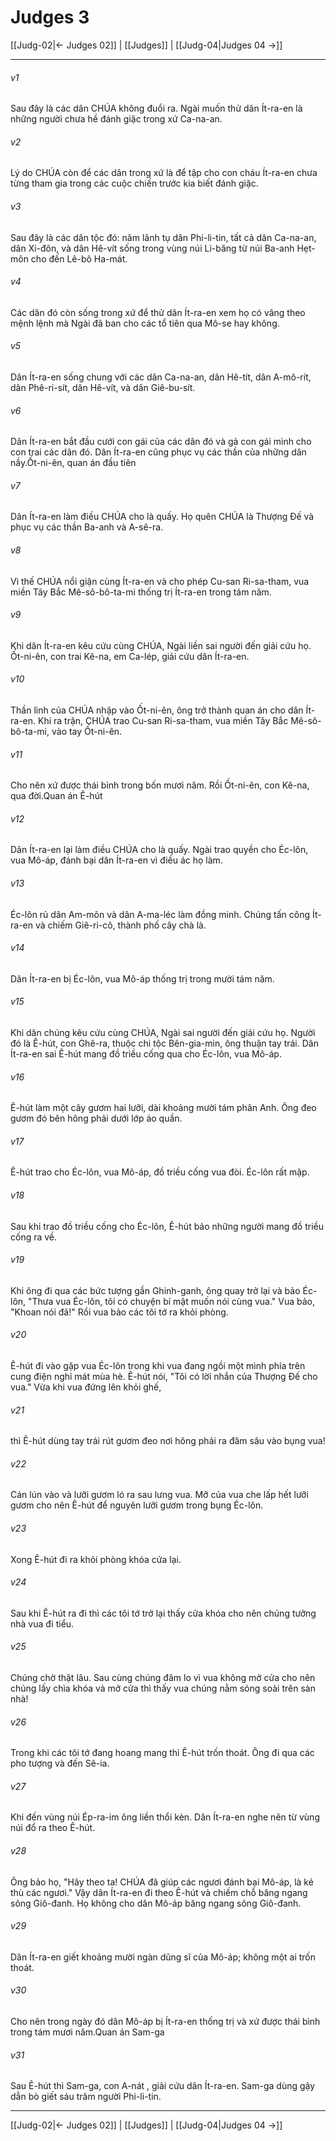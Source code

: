 # Judges 3

[[Judg-02|← Judges 02]] | [[Judges]] | [[Judg-04|Judges 04 →]]
***



###### v1 
Sau đây là các dân CHÚA không đuổi ra. Ngài muốn thử dân Ít-ra-en là những người chưa hề đánh giặc trong xứ Ca-na-an. 

###### v2 
Lý do CHÚA còn để các dân trong xứ là để tập cho con cháu Ít-ra-en chưa từng tham gia trong các cuộc chiến trước kia biết đánh giặc. 

###### v3 
Sau đây là các dân tộc đó: năm lãnh tụ dân Phi-li-tin, tất cả dân Ca-na-an, dân Xi-đôn, và dân Hê-vít sống trong vùng núi Li-băng từ núi Ba-anh Hẹt-môn cho đến Lê-bô Ha-mát. 

###### v4 
Các dân đó còn sống trong xứ để thử dân Ít-ra-en xem họ có vâng theo mệnh lệnh mà Ngài đã ban cho các tổ tiên qua Mô-se hay không. 

###### v5 
Dân Ít-ra-en sống chung với các dân Ca-na-an, dân Hê-tít, dân A-mô-rít, dân Phê-ri-sít, dân Hê-vít, và dân Giê-bu-sít. 

###### v6 
Dân Ít-ra-en bắt đầu cưới con gái của các dân đó và gả con gái mình cho con trai các dân đó. Dân Ít-ra-en cũng phục vụ các thần của những dân nầy.Ốt-ni-ên, quan án đầu tiên 

###### v7 
Dân Ít-ra-en làm điều CHÚA cho là quấy. Họ quên CHÚA là Thượng Đế và phục vụ các thần Ba-anh và A-sê-ra. 

###### v8 
Vì thế CHÚA nổi giận cùng Ít-ra-en và cho phép Cu-san Ri-sa-tham, vua miền Tây Bắc Mê-sô-bô-ta-mi thống trị Ít-ra-en trong tám năm. 

###### v9 
Khi dân Ít-ra-en kêu cứu cùng CHÚA, Ngài liền sai người đến giải cứu họ. Ốt-ni-ên, con trai Kê-na, em Ca-lép, giải cứu dân Ít-ra-en. 

###### v10 
Thần linh của CHÚA nhập vào Ốt-ni-ên, ông trở thành quan án cho dân Ít-ra-en. Khi ra trận, CHÚA trao Cu-san Ri-sa-tham, vua miền Tây Bắc Mê-sô-bô-ta-mi, vào tay Ốt-ni-ên. 

###### v11 
Cho nên xứ được thái bình trong bốn mươi năm. Rồi Ốt-ni-ên, con Kê-na, qua đời.Quan án Ê-hút 

###### v12 
Dân Ít-ra-en lại làm điều CHÚA cho là quấy. Ngài trao quyền cho Éc-lôn, vua Mô-áp, đánh bại dân Ít-ra-en vì điều ác họ làm. 

###### v13 
Éc-lôn rủ dân Am-môn và dân A-ma-léc làm đồng minh. Chúng tấn công Ít-ra-en và chiếm Giê-ri-cô, thành phố cây chà là. 

###### v14 
Dân Ít-ra-en bị Éc-lôn, vua Mô-áp thống trị trong mười tám năm. 

###### v15 
Khi dân chúng kêu cứu cùng CHÚA, Ngài sai người đến giải cứu họ. Người đó là Ê-hút, con Ghê-ra, thuộc chi tộc Bên-gia-min, ông thuận tay trái. Dân Ít-ra-en sai Ê-hút mang đồ triều cống qua cho Éc-lôn, vua Mô-áp. 

###### v16 
Ê-hút làm một cây gươm hai lưỡi, dài khoảng mười tám phân Anh. Ông đeo gươm đó bên hông phải dưới lớp áo quần. 

###### v17 
Ê-hút trao cho Éc-lôn, vua Mô-áp, đồ triều cống vua đòi. Éc-lôn rất mập. 

###### v18 
Sau khi trao đồ triều cống cho Éc-lôn, Ê-hút bảo những người mang đồ triều cống ra về. 

###### v19 
Khi ông đi qua các bức tượng gần Ghinh-ganh, ông quay trở lại và bảo Éc-lôn, "Thưa vua Éc-lôn, tôi có chuyện bí mật muốn nói cùng vua." Vua bảo, "Khoan nói đã!" Rồi vua bảo các tôi tớ ra khỏi phòng. 

###### v20 
Ê-hút đi vào gặp vua Éc-lôn trong khi vua đang ngồi một mình phía trên cung điện nghỉ mát mùa hè. Ê-hút nói, "Tôi có lời nhắn của Thượng Đế cho vua." Vừa khi vua đứng lên khỏi ghế, 

###### v21 
thì Ê-hút dùng tay trái rút gươm đeo nơi hông phải ra đâm sâu vào bụng vua! 

###### v22 
Cán lún vào và lưỡi gươm ló ra sau lưng vua. Mỡ của vua che lấp hết lưỡi gươm cho nên Ê-hút để nguyên lưỡi gươm trong bụng Éc-lôn. 

###### v23 
Xong Ê-hút đi ra khỏi phòng khóa cửa lại. 

###### v24 
Sau khi Ê-hút ra đi thì các tôi tớ trở lại thấy cửa khóa cho nên chúng tưởng nhà vua đi tiểu. 

###### v25 
Chúng chờ thật lâu. Sau cùng chúng đâm lo vì vua không mở cửa cho nên chúng lấy chìa khóa và mở cửa thì thấy vua chúng nằm sóng soài trên sàn nhà! 

###### v26 
Trong khi các tôi tớ đang hoang mang thì Ê-hút trốn thoát. Ông đi qua các pho tượng và đến Sê-ia. 

###### v27 
Khi đến vùng núi Ép-ra-im ông liền thổi kèn. Dân Ít-ra-en nghe nên từ vùng núi đổ ra theo Ê-hút. 

###### v28 
Ông bảo họ, "Hãy theo ta! CHÚA đã giúp các ngươi đánh bại Mô-áp, là kẻ thù các ngươi." Vậy dân Ít-ra-en đi theo Ê-hút và chiếm chỗ băng ngang sông Giô-đanh. Họ không cho dân Mô-áp băng ngang sông Giô-đanh. 

###### v29 
Dân Ít-ra-en giết khoảng mười ngàn dũng sĩ của Mô-áp; không một ai trốn thoát. 

###### v30 
Cho nên trong ngày đó dân Mô-áp bị Ít-ra-en thống trị và xứ được thái bình trong tám mươi năm.Quan án Sam-ga 

###### v31 
Sau Ê-hút thì Sam-ga, con A-nát , giải cứu dân Ít-ra-en. Sam-ga dùng gậy dẫn bò giết sáu trăm người Phi-li-tin.

***
[[Judg-02|← Judges 02]] | [[Judges]] | [[Judg-04|Judges 04 →]]

